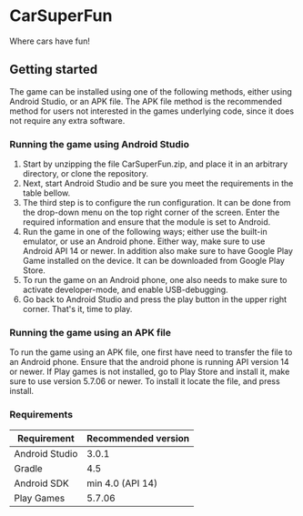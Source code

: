 # CarSuperFun
Where cars have fun!

## Getting started
The game can be installed using one of the following methods, either using Android Studio, or an APK file. The APK file method is the recommended method for users not interested in the games underlying code, since it does not require any extra software.

### Running the game using Android Studio

  1. Start by unzipping the file CarSuperFun.zip, and place it in an arbitrary directory, or clone the repository.
  2. Next, start Android Studio and be sure you meet the requirements in the table bellow.
  3. The third step is to configure the run configuration. It can be done from the drop-down menu on the top right corner of the screen. Enter the required information and ensure that the module is set to Android.
  4. Run the game in one of the following ways; either use the built-in emulator, or use an Android phone. Either way, make sure to use Android API 14 or newer. In addition also make sure to have Google Play Game installed on the device. It can be downloaded from Google Play Store.
  5. To run the game on an Android phone, one also needs to make sure to activate developer-mode, and enable USB-debugging.
  6. Go back to Android Studio and press the play button in the upper right corner. That's it, time to play.  

### Running the game using an APK file
To run the game using an APK file, one first have need to transfer the file to an Android phone. Ensure that the  android phone is running API version 14 or newer. If Play games is not installed, go to Play Store and install it, make sure to use version 5.7.06 or newer. To install it locate the file, and press install.

### Requirements

| Requirement | Recommended version |
| --- | --- |
| Android Studio | 3.0.1 |
| Gradle | 4.5 |
| Android SDK | min 4.0 (API 14)|
| Play Games | 5.7.06 |
